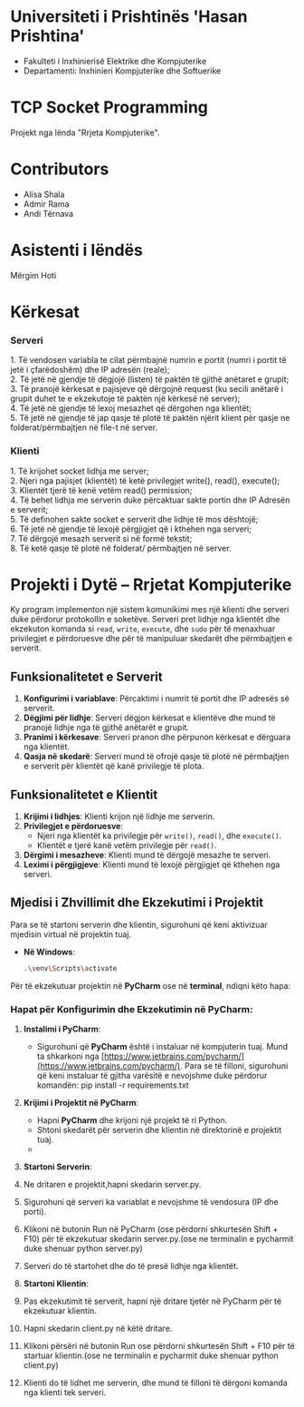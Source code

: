 # Universiteti i Prishtinës 'Hasan Prishtina'
- Fakulteti i Inxhinierisë Elektrike dhe Kompjuterike<br>
- Departamenti: Inxhinieri Kompjuterike dhe Softuerike<br>

# TCP Socket Programming
Projekt nga lënda "Rrjeta Kompjuterike".

# Contributors
- Alisa Shala
- Admir Rama
- Andi Tërnava

# Asistenti i lëndës
Mërgim Hoti


<h1>Kërkesat</h1>
<h3>Serveri</h3>
1. Të vendosen variabla te cilat përmbajnë numrin e portit (numri i portit të jetë i
çfarëdoshëm) dhe IP adresën (reale);<br>
2. Të jetë në gjendje të dëgjojë (listen) të paktën të gjithë anëtaret e grupit;<br>
3. Të pranojë kërkesat e pajisjeve që dërgojnë request (ku secili anëtarë i grupit duhet te e ekzekutoje të paktën një kërkesë në server);<br>
4. Të jetë në gjendje të lexoj mesazhet që dërgohen nga klientët;<br>
5. Të jetë në gjendje të jap qasje të plotë të paktën njërit klient për qasje ne folderat/përmbajtjen në file-t në server.<br>
<h3>Klienti</h3>
1. Të krijohet socket lidhja me server;<br>
2. Njeri nga pajisjet (klientët) të ketë privilegjet write(), read(), execute();<br>
3. Klientët tjerë të kenë vetëm read() permission;<br>
4. Të behet lidhja me serverin duke përcaktuar sakte portin dhe IP Adresën e serverit;<br>
5. Të definohen sakte socket e serverit dhe lidhje të mos dështojë;<br>
6. Të jetë në gjendje të lexojë përgjigjet që i kthehen nga serveri;<br>
7. Të dërgojë mesazh serverit si në formë tekstit;<br>
8. Të ketë qasje të plotë në folderat/ përmbajtjen në server.<br>


# Projekti i Dytë – Rrjetat Kompjuterike

Ky program implementon një sistem komunikimi mes një klienti dhe serveri duke përdorur protokollin e soketëve. Serveri pret lidhje nga klientët dhe ekzekuton komanda si `read`, `write`, `execute`, dhe `sudo` për të menaxhuar privilegjet e përdoruesve dhe për të manipuluar skedarët dhe përmbajtjen e serverit.

## Funksionalitetet e Serverit

1. **Konfigurimi i variablave**: Përcaktimi i numrit të portit dhe IP adresës së serverit.
2. **Dëgjimi për lidhje**: Serveri dëgjon kërkesat e klientëve dhe mund të pranojë lidhje nga të gjithë anëtarët e grupit.
3. **Pranimi i kërkesave**: Serveri pranon dhe përpunon kërkesat e dërguara nga klientët.
4. **Qasja në skedarë**: Serveri mund të ofrojë qasje të plotë në përmbajtjen e serverit për klientët që kanë privilegje të plota.

## Funksionalitetet e Klientit

1. **Krijimi i lidhjes**: Klienti krijon një lidhje me serverin.
2. **Privilegjet e përdoruesve**:
   - Njeri nga klientët ka privilegje për `write()`, `read()`, dhe `execute()`.
   - Klientët e tjerë kanë vetëm privilegje për `read()`.
3. **Dërgimi i mesazheve**: Klienti mund të dërgojë mesazhe te serveri.
4. **Leximi i përgjigjeve**: Klienti mund të lexojë përgjigjet që kthehen nga serveri.

## Mjedisi i Zhvillimit dhe Ekzekutimi i Projektit

Para se të startoni serverin dhe klientin, sigurohuni që keni aktivizuar mjedisin virtual në projektin tuaj.
- **Në Windows**:
  ```bash
  .\venv\Scripts\activate
Për të ekzekutuar projektin në **PyCharm** ose në **terminal**, ndiqni këto hapa:

### Hapat për Konfigurimin dhe Ekzekutimin në PyCharm:

1. **Instalimi i PyCharm**:
   - Sigurohuni që **PyCharm** është i instaluar në kompjuterin tuaj. Mund ta shkarkoni nga [https://www.jetbrains.com/pycharm/](https://www.jetbrains.com/pycharm/).
     Para se të filloni, sigurohuni që keni instaluar të gjitha varësitë e nevojshme duke përdorur komandën:
     pip install -r requirements.txt
   
2. **Krijimi i Projektit në PyCharm**:
   - Hapni **PyCharm** dhe krijoni një projekt të ri Python.
   - Shtoni skedarët për serverin dhe klientin në direktorinë e projektit tuaj.
   - 
3. **Startoni Serverin**:
1. Ne dritaren e projektit,hapni skedarin server.py.
2. Sigurohuni që serveri ka variablat e nevojshme të vendosura (IP dhe porti).
3. Klikoni në butonin Run në PyCharm (ose përdorni shkurtesën Shift + F10) për të ekzekutuar skedarin server.py.(ose ne terminalin e pycharmit duke shenuar python server.py)
4. Serveri do të startohet dhe do të presë lidhje nga klientët.

  
4. **Startoni Klientin**:
1. Pas ekzekutimit të serverit, hapni një dritare tjetër në PyCharm për të ekzekutuar klientin.
2. Hapni skedarin client.py në këtë dritare.
3. Klikoni përsëri në butonin Run ose përdorni shkurtesën Shift + F10 për të startuar klientin.(ose ne terminalin e pycharmit duke shenuar python client.py)
4. Klienti do të lidhet me serverin, dhe mund të filloni të dërgoni komanda nga klienti tek serveri.
